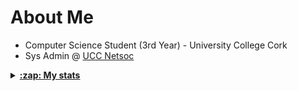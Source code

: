 # About Me
- Computer Science Student (3rd Year) - University College Cork
- Sys Admin @ [UCC Netsoc](https://github.com/UCCNetsoc/)

<details>
<summary><u><b>:zap: My stats</b></u></summary>
    <a href="https://github.com/ReeceDonovan/ReeceDonovan">
    <img align="center" src="/github-metrics.svg" alt="Milo's github stats">
</a>
</details>
